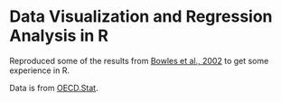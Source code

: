 # Data Visualization and Regression Analysis in R

Reproduced some of the results from [Bowles et al., 2002](https://sites.santafe.edu/~bowles/veblen.pdf) to get some experience in R.

Data is from [OECD.Stat](https://stats.oecd.org/).
